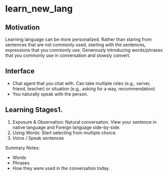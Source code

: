 # learn_new_lang

## Motivation
Learning language can be more personalized. 
Rather than staring from sentences that are not commonly used, starting with the sentences, expressions that you commonly use. Generously introducing words/phrases that you commonly use in conversation and slowsly convert. 

## Interface 
* Chat agent that you chat with. Can take multiple roles (e.g., server, friend, teacher) or situation (e.g,. asking for a way, recommendation)
* You naturally speak with the person.

## Learning Stages1. 
1. Exposure & Observation: Natural conversation. View your sentence in native language and Foreign language side-by-side.
2. Using Words: Start selecting from multiple choice.
3. Voice / Speak sentences

Summary Notes: 
- Words
- Phrases
- How they were used in the conversation today.


